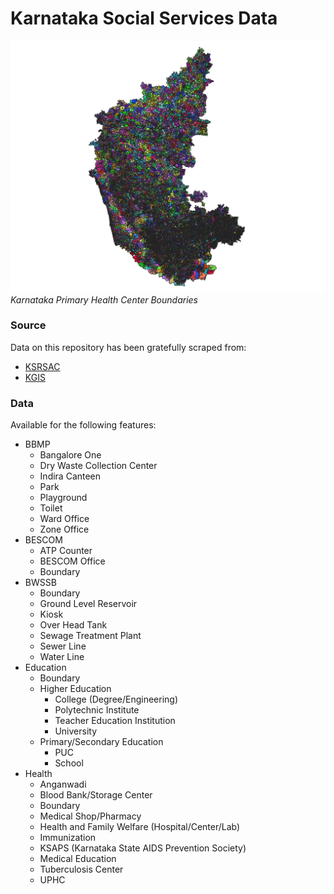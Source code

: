 # Karnataka Social Services Data

![Karnataka PHC](phc.png)
*Karnataka Primary Health Center Boundaries*

### Source

Data on this repository has been gratefully scraped from:

- [KSRSAC](https://ksrsac.karnataka.gov.in/)
- [KGIS](https://kgis.ksrsac.in/kgis1/portal.aspx)

### Data

Available for the following features:

- BBMP
  - Bangalore One
  - Dry Waste Collection Center
  - Indira Canteen
  - Park
  - Playground
  - Toilet
  - Ward Office
  - Zone Office
- BESCOM
  - ATP Counter
  - BESCOM Office
  - Boundary
- BWSSB
  - Boundary
  - Ground Level Reservoir
  - Kiosk
  - Over Head Tank
  - Sewage Treatment Plant
  - Sewer Line
  - Water Line
- Education
  - Boundary
  - Higher Education
    - College (Degree/Engineering)
    - Polytechnic Institute
    - Teacher Education Institution
    - University
  - Primary/Secondary Education
    - PUC
    - School
- Health
  - Anganwadi
  - Blood Bank/Storage Center
  - Boundary
  - Medical Shop/Pharmacy
  - Health and Family Welfare (Hospital/Center/Lab)
  - Immunization
  - KSAPS (Karnataka State AIDS Prevention Society)
  - Medical Education
  - Tuberculosis Center
  - UPHC

